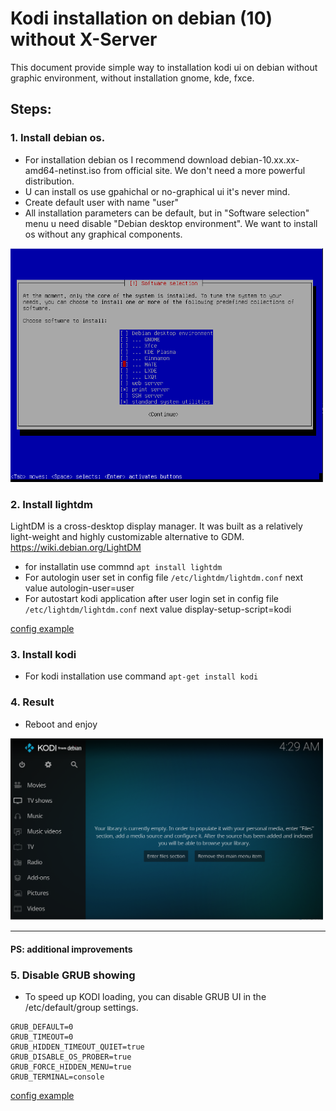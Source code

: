 # Kodi installation on debian (10) without X-Server
This document provide simple way to installation kodi ui on debian without graphic environment, without installation gnome, kde, fxce.

## Steps:
### 1. Install debian os. 
* For installation debian os I recommend download debian-10.xx.xx-amd64-netinst.iso from official site. We don't need a more powerful distribution.
* U can install os use gpahichal or no-graphical ui it's never mind.
* Create default user with name "user"
* All installation parameters can be default, but in "Software selection" menu u need disable "Debian desktop environment". We want to install os without any graphical components. 
<img src="https://raw.githubusercontent.com/ReyStar/kodi_installation/master/man/dea638a4-2fa0-4b30-b661-e37c864beb03.png" alt="dea638a4-2fa0-4b30-b661-e37c864beb03.png" width="500"/>

### 2. Install lightdm
LightDM is a cross-desktop display manager. It was built as a relatively light-weight and highly customizable alternative to GDM.
https://wiki.debian.org/LightDM
* for installatin use commnd `apt install lightdm`
* For autologin user set in config file `/etc/lightdm/lightdm.conf` next value autologin-user=user
* For autostart kodi application after user login set in config file `/etc/lightdm/lightdm.conf` next value display-setup-script=kodi

[config example](https://github.com/ReyStar/kodi_installation/blob/master/man/lightdm.conf)

### 3. Install kodi
* For kodi installation use command `apt-get install kodi`

### 4. Result
* Reboot and enjoy
<img src="https://raw.githubusercontent.com/ReyStar/kodi_installation/master/man/e1a2f19c-0d22-4834-ac6d-324c6464d3b1.png" alt="e1a2f19c-0d22-4834-ac6d-324c6464d3b1.png" width="500"/>

-----------

#### PS: additional improvements
### 5. Disable GRUB showing
* To speed up KODI loading, you can disable GRUB UI in the /etc/default/group settings.
```
GRUB_DEFAULT=0
GRUB_TIMEOUT=0
GRUB_HIDDEN_TIMEOUT_QUIET=true
GRUB_DISABLE_OS_PROBER=true
GRUB_FORCE_HIDDEN_MENU=true
GRUB_TERMINAL=console
```
[config example](https://github.com/ReyStar/kodi_installation/blob/master/man/grub)
